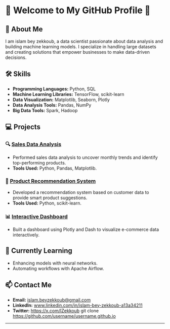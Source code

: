# 🌟 Welcome to My GitHub Profile 🌟

## 👋 About Me
I am islam bey zekkoub, a data scientist passionate about data analysis and building machine learning models. I specialize in handling large datasets and creating solutions that empower businesses to make data-driven decisions.

## 🛠️ Skills
- **Programming Languages:** Python, SQL
- **Machine Learning Libraries:** TensorFlow, scikit-learn
- **Data Visualization:** Matplotlib, Seaborn, Plotly
- **Data Analysis Tools:** Pandas, NumPy
- **Big Data Tools:** Spark, Hadoop 

## 💻 Projects
### 🔍 [Sales Data Analysis](https://github.com/your-repo-name)
- Performed sales data analysis to uncover monthly trends and identify top-performing products.
- **Tools Used:** Python, Pandas, Matplotlib.

### 🤖 [Product Recommendation System](https://github.com/your-repo-name)
- Developed a recommendation system based on customer data to provide smart product suggestions.
- **Tools Used:** Python, scikit-learn.

### 📊 [Interactive Dashboard](https://github.com/your-repo-name)
- Built a dashboard using Plotly and Dash to visualize e-commerce data interactively.

## 🌱 Currently Learning
- Enhancing models with neural networks.
- Automating workflows with Apache Airflow.

## 📫 Contact Me
- **Email:** islam.beyzekkoub@gmail.com
- **LinkedIn:** www.linkedin.com/in/islam-bey-zekkoub-a13a34211
- **Twitter:** https://x.com/IZekkoub
git clone https://github.com/username/username.github.io
---

